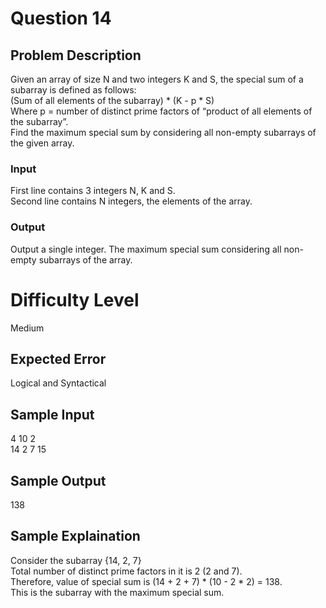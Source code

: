 # Question 14

## Problem Description

Given an array of size N and two integers K and S, the special sum of a subarray is defined as follows: <br>
(Sum of all elements of the subarray) * (K - p * S) <br>
Where p = number of distinct prime factors of “product of all elements of the subarray”.<br>
Find the maximum special sum by considering all non-empty subarrays of the given array.

### Input

First line contains 3 integers N, K and S. <br>
Second line contains N integers, the elements of the array. <br>

### Output

Output a single integer. The maximum special sum considering all non-empty subarrays of the array.

# Difficulty Level

Medium

## Expected Error 

Logical and Syntactical

## Sample Input

4 10 2 <br>
14 2 7 15 <br>

## Sample Output

138

## Sample Explaination

Consider the subarray {14, 2, 7} <br>
Total number of distinct prime factors in it is 2 (2 and 7). <br>
Therefore, value of special sum is (14 + 2 + 7) * (10 - 2 * 2) = 138. <br>
This is the subarray with the maximum special sum. <br>
